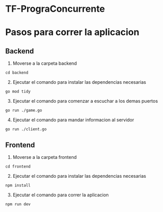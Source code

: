 # TF-PrograConcurrente

# Pasos para correr la aplicacion

## Backend

1. Moverse a la carpeta backend
```
cd backend
```

2. Ejecutar el comando para instalar las dependencias necesarias
```
go mod tidy
```

3. Ejecutar el comando para comenzar a escuchar a los demas puertos
```
go run ./game.go
```

4. Ejecutar el comando para mandar informacion al servidor
```
go run ./client.go
```


## Frontend

1. Moverse a la carpeta frontend
```
cd frontend
```

2. Ejecutar el comando para instalar las dependencias necesarias
```
npm install
```

3. Ejecutar el comando para correr la aplicacion
```
npm run dev
```

